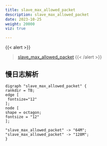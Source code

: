 ```yaml
---
title: slave_max_allowed_packet
description: slave_max_allowed_packet
date: 2023-10-25
weight: 20000
viz: true

---
```


{{< alert >}}
> [slave_max_allowed_packet](https://opensource.actionsky.com/20220712-mysql/)
{{< /alert >}}


## 慢日志解析


```viz-dot
digraph "slave_max_allowed_packet" {
rankdir = TB;
edge [
 fontsize="12"
];
node [
shape = octagon;
fontsize = "12"
];

"slave_max_allowed_packet" -> "64M";
"slave_max_allowed_packet" -> "128M";
}
```



